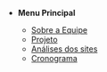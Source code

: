 - **Menu Principal**

  - [Sobre a Equipe](documentos/paginas/sobre/sobre.md)
  - [Projeto](documentos/paginas/projeto/siteEscolhido/)
  - [Análises dos sites](documentos/paginas/resumos/resumos.md)
  - [Cronograma](documentos/paginas/cronograma/cronograma.md)
